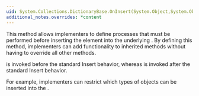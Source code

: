 ```yaml
---
uid: System.Collections.DictionaryBase.OnInsert(System.Object,System.Object)
additional_notes.overrides: *content
---
```


<p>This method allows implementers to define processes that must be performed before inserting the element into the underlying <xref href="System.Collections.Hashtable"></xref>. By defining this method, implementers can add functionality to inherited methods without having to override all other methods.  
  
 <xref href="System.Collections.DictionaryBase.OnInsert(System.Object,System.Object)"></xref> is invoked before the standard Insert behavior, whereas <xref href="System.Collections.DictionaryBase.OnInsertComplete(System.Object,System.Object)"></xref> is invoked after the standard Insert behavior.  
  
 For example, implementers can restrict which types of objects can be inserted into the <xref href="System.Collections.Hashtable"></xref>.</p>


